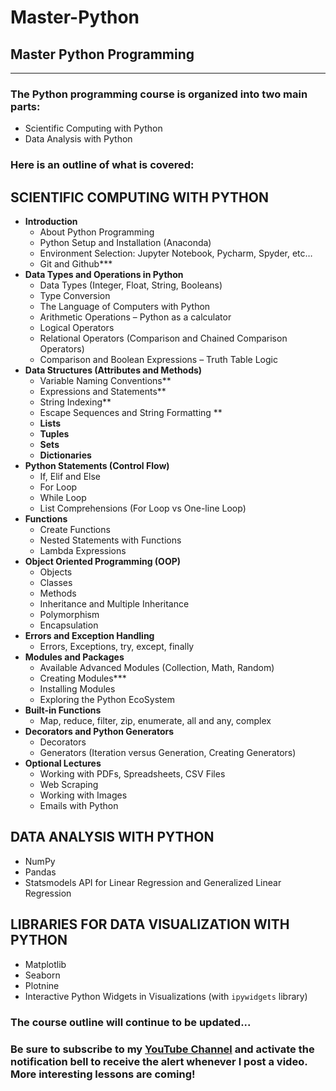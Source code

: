 # Master-Python
## Master Python Programming

<hr>

### The Python programming course is organized into two main parts: 
- Scientific Computing with Python
- Data Analysis with Python

### Here is an outline of what is covered:

## SCIENTIFIC COMPUTING WITH PYTHON
- **Introduction**
  - About Python Programming
  - Python Setup and Installation (Anaconda)
  - Environment Selection: Jupyter Notebook, Pycharm, Spyder, etc…
  - Git and Github***
- **Data Types and Operations in Python**
  - Data Types (Integer, Float, String, Booleans)
  - Type Conversion
  - The Language of Computers with Python
  - Arithmetic Operations – Python as a calculator
  - Logical Operators
  - Relational Operators (Comparison and Chained Comparison Operators)
  - Comparison and Boolean Expressions – Truth Table Logic
- **Data Structures (Attributes and Methods)**
  - Variable Naming Conventions**
  - Expressions and Statements**
  - String Indexing**
  - Escape Sequences and String Formatting **
  - **Lists**
  - **Tuples**
  - **Sets**
  - **Dictionaries**
- **Python Statements (Control Flow)**
  - If, Elif and Else
  - For Loop
  - While Loop
  - List Comprehensions (For Loop vs One-line Loop)
- **Functions**
  - Create Functions
  - Nested Statements with Functions
  - Lambda Expressions
- **Object Oriented Programming (OOP)**
  - Objects
  - Classes
  - Methods
  - Inheritance and Multiple Inheritance
  - Polymorphism
  - Encapsulation
- **Errors and Exception Handling**
  - Errors, Exceptions, try, except, finally
- **Modules and Packages**
  - Available Advanced Modules (Collection, Math, Random)
  - Creating Modules***
  - Installing Modules
  - Exploring the Python EcoSystem
- **Built-in Functions**
  - Map, reduce, filter, zip, enumerate, all and any, complex
- **Decorators and Python Generators**
  - Decorators
  - Generators (Iteration versus Generation, Creating Generators)
- **Optional Lectures**
  - Working with PDFs, Spreadsheets, CSV Files
  - Web Scraping
  - Working with Images
  - Emails with Python

## DATA ANALYSIS WITH PYTHON
- NumPy
- Pandas
- Statsmodels API for Linear Regression and Generalized Linear Regression

## LIBRARIES FOR DATA VISUALIZATION WITH PYTHON
- Matplotlib
- Seaborn
- Plotnine
- Interactive Python Widgets in Visualizations (with `ipywidgets` library) 

### The course outline will continue to be updated...

### Be sure to subscribe to my [YouTube Channel](https://www.youtube.com/c/@ElijahAppiah) and activate the notification bell to receive the alert whenever I post a video. More interesting lessons are coming!
